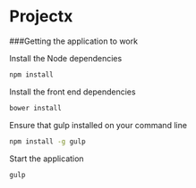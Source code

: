 # Projectx

###Getting the application to work

Install the Node dependencies
```sh
npm install
```

Install the front end dependencies
```sh
bower install
```

Ensure that gulp installed on your command line
```sh
npm install -g gulp
```

Start the application
```sh
gulp
```
